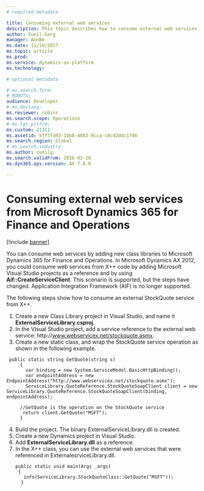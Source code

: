 ```yaml
---
# required metadata

title: Consuming external web services
description: This topic describes how to consume external web services in Microsoft Dynamics 365 for Finance and Operations.
author: Sunil-Garg
manager: AnnBe
ms.date: 11/10/2017
ms.topic: article
ms.prod: 
ms.service: dynamics-ax-platform
ms.technology: 

# optional metadata

# ms.search.form: 
# ROBOTS: 
audience: Developer
# ms.devlang: 
ms.reviewer: robinr
ms.search.scope: Operations
# ms.tgt_pltfrm: 
ms.custom: 21311
ms.assetid: 5ff7fd93-1bb8-4883-9cca-c8c42ddc1746
ms.search.region: Global
# ms.search.industry: 
ms.author: sunilg
ms.search.validFrom: 2016-02-28
ms.dyn365.ops.version: AX 7.0.0

---
```


# Consuming external web services from Microsoft Dynamics 365 for Finance and Operations

[!include [banner](../includes/banner.md)]

You can consume web services by adding new class libraries to Microsoft Dynamics 365 for Finance and Operations. In Microsoft Dynamics AX 2012, you could consume web services from X++ code by adding Microsoft Visual Studio projects as a reference and by using **Aif::CreateServiceClient**. This scenario is supported, but the steps have changed. Application Integration Framework (AIF) is no longer supported. 

The following steps show how to consume an external StockQuote service from X++.

1.  Create a new Class Library project in Visual Studio, and name it **ExternalServiceLibrary.csproj**.
2.  In the Visual Studio project, add a service reference to the external web service: http:\//www.webservicex.net/stockquote.asmx.
3.  Create a new static class, and wrap the StockQuote service operation as shown in the following example.

```
 public static string GetQuote(string s)
     {
       var binding = new System.ServiceModel.BasicHttpBinding();
       var endpointAddress = new EndpointAddress("http://www.webservicex.net/stockquote.asmx");
       ServiceLibrary.QuoteReference.StockQuoteSoapClient client = new ServiceLibrary.QuoteReference.StockQuoteSoapClient(binding, endpointAddress);

     //GetQuote is the operation on the StockQuote service
      return client.GetQuote("MSFT");
     }
```
4. Build the project. The binary ExternalServiceLibrary.dll is created.
5. Create a new Dynamics project in Visual Studio.
6. Add **ExternalServiceLibrary.dll** as a reference.
7. In the X++ class, you can use the external web services that were referenced in ExternalesrviceLibrary.dll.
   ```
   public static void main(Args _args)
    {
      info(ServiceLibrary.StockQuoteClass::GetQuote("MSFT"));
     }
   ```
